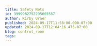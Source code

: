 ```yaml
---
title: Safety Nets
id: 3999982752295665587
author: Kirby Urner
published: 2024-09-17T11:58:00.000-07:00
updated: 2024-09-17T12:04:16.475-07:00
blog: control_room
tags: 
---
```


[](https://blogger.googleusercontent.com/img/b/R29vZ2xl/AVvXsEi38Zo8nxMHTjhu0GA2OV_2TiZJ7JF96bVYYUFfz92GlDlFNgpsZx6cNBeM1wwhIJTYTQ9CtdQuVRhaZMMGjOOAnwIzaFEZceqjuNhO_Yahv9Ms4JDI-vCk5swu9FwcK9pCitpKNzmMs-jmeObFFcRgdNW_-QkZYHtrTOiE-12K9JuXxcR_ZAQV/s1469/IMG_0193.jpeg)[](https://blogger.googleusercontent.com/img/b/R29vZ2xl/AVvXsEgGO2Fc_2AXywkbUtkHuFXq0CyhYQKq9NezpeBMmPvdhgB66LGvdCZWug1zDfD9_2phRDLRw_Si7l-WralKbjwVVIjy1Bj6dvgUaD2cM5Ow0MykyH9K7kJWff6j637vvjv42MRBryDMeOkSm_GQyZ4VBb9QieGaJ0MKv0oCzRY5oQznL92X_B5D/s1303/IMG_0194.jpeg)